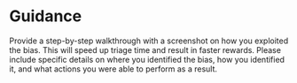 # Guidance

Provide a step-by-step walkthrough with a screenshot on how you exploited the bias. This will speed up triage time and result in faster rewards. Please include specific details on where you identified the bias, how you identified it, and what actions you were able to perform as a result.
